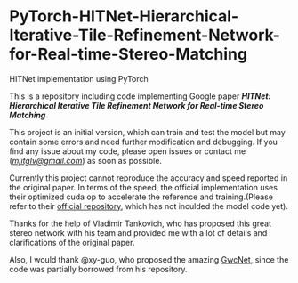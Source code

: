 # PyTorch-HITNet-Hierarchical-Iterative-Tile-Refinement-Network-for-Real-time-Stereo-Matching
HITNet implementation using PyTorch

This is a repository including code implementing Google paper ***HITNet: Hierarchical Iterative Tile Refinement Network for Real-time Stereo Matching***

This project is an initial version, which can train and test the model but may contain some errors and need further modification and debugging. If you find any issue about my code, please open issues or contact me (*mjitglv@gmail.com*) as soon as possible. 

Currently this project cannot reproduce the accuracy and speed reported in the original paper. In terms of the speed, the official implementation uses their optimized cuda op to accelerate the reference and training.(Please refer to their [official repository](https://github.com/googleresearch/google-research/tree/master/hitnet), which has not inculded the model code yet). 

Thanks for the help of Vladimir Tankovich, who has proposed this great stereo network with his team and provided me with a lot of details and clarifications of the original paper.

Also, I would thank @xy-guo, who proposed the amazing [GwcNet](https://github.com/xy-guo/GwcNet), since the code was partially borrowed from his repository.
